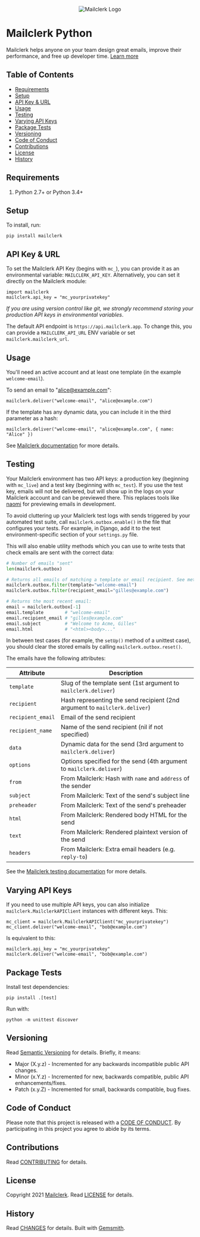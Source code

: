 <p align="center">
  <img src="https://github.com/mailclerk/mailclerk-ruby/blob/main/mailclerk.png?raw=true" alt="Mailclerk Logo"/>
</p>

# Mailclerk Python

Mailclerk helps anyone on your team design great emails, improve their performance, and free up developer time. [Learn more](https://mailclerk.app/)

<!-- Tocer[start]: Auto-generated, don't remove. -->

## Table of Contents

- [Requirements](#requirements)
- [Setup](#setup)
- [API Key & URL](#api-key--url)
- [Usage](#usage)
- [Testing](#testing)
- [Varying API Keys](#changing-api-keys)
- [Package Tests](#package-tests)
- [Versioning](#versioning)
- [Code of Conduct](#code-of-conduct)
- [Contributions](#contributions)
- [License](#license)
- [History](#history)

<!-- Tocer[finish]: Auto-generated, don't remove. -->

## Requirements

1. Python 2.7+ or Python 3.4+

## Setup

To install, run:

```
pip install mailclerk
```

## API Key & URL

To set the Mailclerk API Key (begins with `mc_`), you can provide it as an
environmental variable: `MAILCLERK_API_KEY`. Alternatively, you can
set it directly on the Mailclerk module:

```
import mailclerk
mailclerk.api_key = "mc_yourprivatekey"
```

_If you are using version control like git, we strongly recommend storing your
production API keys in environmental variables_.

The default API endpoint is `https://api.mailclerk.app`. To change this, you
can provide a `MAILCLERK_API_URL` ENV variable or set `mailclerk.mailclerk_url`.

## Usage

You'll need an active account and at least one template (in the example `welcome-email`).

To send an email to "alice@example.com":

```
mailclerk.deliver("welcome-email", "alice@example.com")
```

If the template has any dynamic data, you can include it in the third parameter
as a hash:

```
mailclerk.deliver("welcome-email", "alice@example.com", { name: "Alice" })
```

See [Mailclerk documentation](https://dashboard.mailclerk.app/docs) for more details.

## Testing

Your Mailclerk environment has two API keys: a production key (beginning with `mc_live`)
and a test key (beginning with `mc_test`). If you use the test key, emails will
not be delivered, but will show up in the logs on your Mailclerk account and can be
previewed there. This replaces tools like [naomi](https://github.com/edwinlunando/django-naomi) for previewing emails in development.

To avoid cluttering up your Mailclerk test logs with sends triggered by your
automated test suite, call `mailclerk.outbox.enable()` in the file that
configures your tests. For example, in Django, add it to the test environment-specific
section of your `settings.py` file.

This will also enable utility methods which you can use to write tests that check
emails are sent with the correct data:

```python
# Number of emails "sent"
len(mailclerk.outbox)

# Returns all emails of matching a template or email recipient. See method
mailclerk.outbox.filter(template="welcome-email")
mailclerk.outbox.filter(recipient_email="gilles@example.com")

# Returns the most recent email:
email = mailclerk.outbox[-1]
email.template        # "welcome-email"
email.recipient_email # "gilles@example.com"
email.subject         # "Welcome to Acme, Gilles"
email.html            # "<html><body>..."
```

In between test cases (for example, the `setUp()` method of a unittest case), you should clear the stored emails by calling `mailclerk.outbox.reset()`.

The emails have the following attributes:

| Attribute         | Description                                                                |
| ----------------- | -------------------------------------------------------------------------- |
| `template`        | Slug of the template sent (1st argument to `mailclerk.deliver`)            |
| `recipient`       | Hash representing the send recipient (2nd argument to `mailclerk.deliver`) |
| `recipient_email` | Email of the send recipient                                                |
| `recipient_name`  | Name of the send recipient (nil if not specified)                          |
| `data`            | Dynamic data for the send (3rd argument to `mailclerk.deliver`)            |
| `options`         | Options specified for the send (4th argument to `mailclerk.deliver`)       |
| `from`            | From Mailclerk: Hash with `name` and `address` of the sender               |
| `subject`         | From Mailclerk: Text of the send's subject line                            |
| `preheader`       | From Mailclerk: Text of the send's preheader                               |
| `html`            | From Mailclerk: Rendered body HTML for the send                            |
| `text`            | From Mailclerk: Rendered plaintext version of the send                     |
| `headers`         | From Mailclerk: Extra email headers (e.g. `reply-to`)                      |

See the [Mailclerk testing documentation](https://dashboard.mailclerk.app/docs#testing)
for more details.

## Varying API Keys

If you need to use multiple API keys, you can also initialize `mailclerk.MailclerkAPIClient`
instances with different keys. This:

```
mc_client = mailclerk.MailclerkAPIClient("mc_yourprivatekey")
mc_client.deliver("welcome-email", "bob@example.com")
```

Is equivalent to this:

```
mailclerk.api_key = "mc_yourprivatekey"
mailclerk.deliver("welcome-email", "bob@example.com")
```

## Package Tests

Install test dependencies:
```
pip install .[test]
```

Run with:
```
python -m unittest discover
```

## Versioning

Read [Semantic Versioning](https://semver.org) for details. Briefly, it means:

- Major (X.y.z) - Incremented for any backwards incompatible public API changes.
- Minor (x.Y.z) - Incremented for new, backwards compatible, public API enhancements/fixes.
- Patch (x.y.Z) - Incremented for small, backwards compatible, bug fixes.

## Code of Conduct

Please note that this project is released with a [CODE OF CONDUCT](CODE_OF_CONDUCT.md). By
participating in this project you agree to abide by its terms.

## Contributions

Read [CONTRIBUTING](CONTRIBUTING.md) for details.

## License

Copyright 2021 [Mailclerk](https://mailclerk.app/).
Read [LICENSE](LICENSE.md) for details.

## History

Read [CHANGES](CHANGES.md) for details.
Built with [Gemsmith](https://github.com/bkuhlmann/gemsmith).
